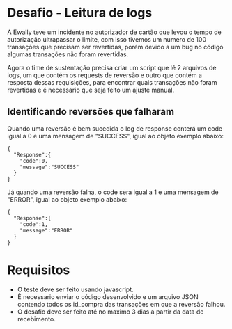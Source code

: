 # Desafio - Leitura de logs

A Ewally teve um incidente no autorizador de cartão que levou o tempo de autorização ultrapassar o limite, com isso tivemos um numero de 100 transações que precisam ser revertidas, porém devido a um bug no código algumas transações não foram revertidas.

Agora o time de sustentação precisa criar um script que lê 2 arquivos de logs, um que contém os requests de reversão e outro que contém a resposta dessas requisições, para encontrar quais transações não foram revertidas e é necessario que seja feito um ajuste manual.

## Identificando reversões que falharam

Quando uma reversão é bem sucedida o log de response conterá um code igual a 0 e uma mensagem de "SUCCESS", igual ao objeto exemplo abaixo:

```
{
  "Response":{
    "code":0,
    "message":"SUCCESS"
  }
}

```

Já quando uma reversão falha, o code sera igual a 1 e uma mensagem de "ERROR", igual ao objeto exemplo abaixo:

```
{
  "Response":{
    "code":1,
    "message":"ERROR"
  }
}

```

# Requisitos
  * O teste deve ser feito usando javascript.
  * È necessario enviar o código desenvolvido e um arquivo JSON contendo todos os id_compra das transações em que a reversão falhou.
  * O desafio deve ser feito até no maximo 3 dias a partir da data de recebimento.